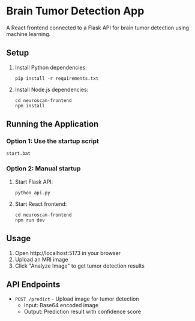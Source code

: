 # Brain Tumor Detection App

A React frontend connected to a Flask API for brain tumor detection using machine learning.

## Setup

1. Install Python dependencies:
   ```
   pip install -r requirements.txt
   ```

2. Install Node.js dependencies:
   ```
   cd neuroscan-frontend
   npm install
   ```

## Running the Application

### Option 1: Use the startup script
```
start.bat
```

### Option 2: Manual startup
1. Start Flask API:
   ```
   python api.py
   ```

2. Start React frontend:
   ```
   cd neuroscan-frontend
   npm run dev
   ```

## Usage

1. Open http://localhost:5173 in your browser
2. Upload an MRI image
3. Click "Analyze Image" to get tumor detection results

## API Endpoints

- `POST /predict` - Upload image for tumor detection
  - Input: Base64 encoded image
  - Output: Prediction result with confidence score
